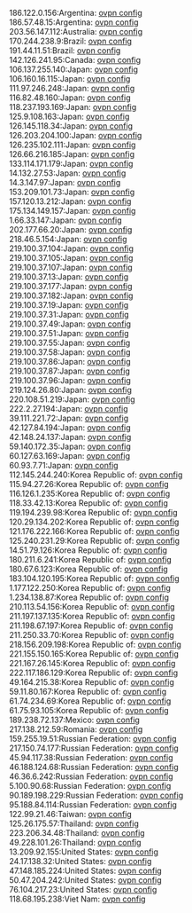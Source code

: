186.122.0.156:Argentina: [ovpn config](vpn/186_122_0_156.ovpn)  
186.57.48.15:Argentina: [ovpn config](vpn/186_57_48_15.ovpn)  
203.56.147.112:Australia: [ovpn config](vpn/203_56_147_112.ovpn)  
170.244.238.9:Brazil: [ovpn config](vpn/170_244_238_9.ovpn)  
191.44.11.51:Brazil: [ovpn config](vpn/191_44_11_51.ovpn)  
142.126.241.95:Canada: [ovpn config](vpn/142_126_241_95.ovpn)  
106.137.255.140:Japan: [ovpn config](vpn/106_137_255_140.ovpn)  
106.160.16.115:Japan: [ovpn config](vpn/106_160_16_115.ovpn)  
111.97.246.248:Japan: [ovpn config](vpn/111_97_246_248.ovpn)  
116.82.48.160:Japan: [ovpn config](vpn/116_82_48_160.ovpn)  
118.237.193.169:Japan: [ovpn config](vpn/118_237_193_169.ovpn)  
125.9.108.163:Japan: [ovpn config](vpn/125_9_108_163.ovpn)  
126.145.118.34:Japan: [ovpn config](vpn/126_145_118_34.ovpn)  
126.203.204.100:Japan: [ovpn config](vpn/126_203_204_100.ovpn)  
126.235.102.111:Japan: [ovpn config](vpn/126_235_102_111.ovpn)  
126.66.216.185:Japan: [ovpn config](vpn/126_66_216_185.ovpn)  
133.114.171.179:Japan: [ovpn config](vpn/133_114_171_179.ovpn)  
14.132.27.53:Japan: [ovpn config](vpn/14_132_27_53.ovpn)  
14.3.147.97:Japan: [ovpn config](vpn/14_3_147_97.ovpn)  
153.209.101.73:Japan: [ovpn config](vpn/153_209_101_73.ovpn)  
157.120.13.212:Japan: [ovpn config](vpn/157_120_13_212.ovpn)  
175.134.149.157:Japan: [ovpn config](vpn/175_134_149_157.ovpn)  
1.66.33.147:Japan: [ovpn config](vpn/1_66_33_147.ovpn)  
202.177.66.20:Japan: [ovpn config](vpn/202_177_66_20.ovpn)  
218.46.5.154:Japan: [ovpn config](vpn/218_46_5_154.ovpn)  
219.100.37.104:Japan: [ovpn config](vpn/219_100_37_104.ovpn)  
219.100.37.105:Japan: [ovpn config](vpn/219_100_37_105.ovpn)  
219.100.37.107:Japan: [ovpn config](vpn/219_100_37_107.ovpn)  
219.100.37.13:Japan: [ovpn config](vpn/219_100_37_13.ovpn)  
219.100.37.177:Japan: [ovpn config](vpn/219_100_37_177.ovpn)  
219.100.37.182:Japan: [ovpn config](vpn/219_100_37_182.ovpn)  
219.100.37.19:Japan: [ovpn config](vpn/219_100_37_19.ovpn)  
219.100.37.31:Japan: [ovpn config](vpn/219_100_37_31.ovpn)  
219.100.37.49:Japan: [ovpn config](vpn/219_100_37_49.ovpn)  
219.100.37.51:Japan: [ovpn config](vpn/219_100_37_51.ovpn)  
219.100.37.55:Japan: [ovpn config](vpn/219_100_37_55.ovpn)  
219.100.37.58:Japan: [ovpn config](vpn/219_100_37_58.ovpn)  
219.100.37.86:Japan: [ovpn config](vpn/219_100_37_86.ovpn)  
219.100.37.87:Japan: [ovpn config](vpn/219_100_37_87.ovpn)  
219.100.37.96:Japan: [ovpn config](vpn/219_100_37_96.ovpn)  
219.124.26.80:Japan: [ovpn config](vpn/219_124_26_80.ovpn)  
220.108.51.219:Japan: [ovpn config](vpn/220_108_51_219.ovpn)  
222.2.27.194:Japan: [ovpn config](vpn/222_2_27_194.ovpn)  
39.111.221.72:Japan: [ovpn config](vpn/39_111_221_72.ovpn)  
42.127.84.194:Japan: [ovpn config](vpn/42_127_84_194.ovpn)  
42.148.24.137:Japan: [ovpn config](vpn/42_148_24_137.ovpn)  
59.140.172.35:Japan: [ovpn config](vpn/59_140_172_35.ovpn)  
60.127.63.169:Japan: [ovpn config](vpn/60_127_63_169.ovpn)  
60.93.7.71:Japan: [ovpn config](vpn/60_93_7_71.ovpn)  
112.145.244.240:Korea Republic of: [ovpn config](vpn/112_145_244_240.ovpn)  
115.94.27.26:Korea Republic of: [ovpn config](vpn/115_94_27_26.ovpn)  
116.126.1.235:Korea Republic of: [ovpn config](vpn/116_126_1_235.ovpn)  
118.33.42.13:Korea Republic of: [ovpn config](vpn/118_33_42_13.ovpn)  
119.194.239.98:Korea Republic of: [ovpn config](vpn/119_194_239_98.ovpn)  
120.29.134.202:Korea Republic of: [ovpn config](vpn/120_29_134_202.ovpn)  
121.176.222.166:Korea Republic of: [ovpn config](vpn/121_176_222_166.ovpn)  
125.240.231.29:Korea Republic of: [ovpn config](vpn/125_240_231_29.ovpn)  
14.51.79.126:Korea Republic of: [ovpn config](vpn/14_51_79_126.ovpn)  
180.211.6.241:Korea Republic of: [ovpn config](vpn/180_211_6_241.ovpn)  
180.67.6.123:Korea Republic of: [ovpn config](vpn/180_67_6_123.ovpn)  
183.104.120.195:Korea Republic of: [ovpn config](vpn/183_104_120_195.ovpn)  
1.177.122.250:Korea Republic of: [ovpn config](vpn/1_177_122_250.ovpn)  
1.234.138.87:Korea Republic of: [ovpn config](vpn/1_234_138_87.ovpn)  
210.113.54.156:Korea Republic of: [ovpn config](vpn/210_113_54_156.ovpn)  
211.197.137.135:Korea Republic of: [ovpn config](vpn/211_197_137_135.ovpn)  
211.198.67.197:Korea Republic of: [ovpn config](vpn/211_198_67_197.ovpn)  
211.250.33.70:Korea Republic of: [ovpn config](vpn/211_250_33_70.ovpn)  
218.156.209.198:Korea Republic of: [ovpn config](vpn/218_156_209_198.ovpn)  
221.155.150.165:Korea Republic of: [ovpn config](vpn/221_155_150_165.ovpn)  
221.167.26.145:Korea Republic of: [ovpn config](vpn/221_167_26_145.ovpn)  
222.117.186.129:Korea Republic of: [ovpn config](vpn/222_117_186_129.ovpn)  
49.164.215.38:Korea Republic of: [ovpn config](vpn/49_164_215_38.ovpn)  
59.11.80.167:Korea Republic of: [ovpn config](vpn/59_11_80_167.ovpn)  
61.74.234.69:Korea Republic of: [ovpn config](vpn/61_74_234_69.ovpn)  
61.75.93.105:Korea Republic of: [ovpn config](vpn/61_75_93_105.ovpn)  
189.238.72.137:Mexico: [ovpn config](vpn/189_238_72_137.ovpn)  
217.138.212.59:Romania: [ovpn config](vpn/217_138_212_59.ovpn)  
159.255.19.51:Russian Federation: [ovpn config](vpn/159_255_19_51.ovpn)  
217.150.74.177:Russian Federation: [ovpn config](vpn/217_150_74_177.ovpn)  
45.94.117.38:Russian Federation: [ovpn config](vpn/45_94_117_38.ovpn)  
46.188.124.68:Russian Federation: [ovpn config](vpn/46_188_124_68.ovpn)  
46.36.6.242:Russian Federation: [ovpn config](vpn/46_36_6_242.ovpn)  
5.100.90.68:Russian Federation: [ovpn config](vpn/5_100_90_68.ovpn)  
90.189.198.229:Russian Federation: [ovpn config](vpn/90_189_198_229.ovpn)  
95.188.84.114:Russian Federation: [ovpn config](vpn/95_188_84_114.ovpn)  
122.99.21.46:Taiwan: [ovpn config](vpn/122_99_21_46.ovpn)  
125.26.175.57:Thailand: [ovpn config](vpn/125_26_175_57.ovpn)  
223.206.34.48:Thailand: [ovpn config](vpn/223_206_34_48.ovpn)  
49.228.101.26:Thailand: [ovpn config](vpn/49_228_101_26.ovpn)  
13.209.92.155:United States: [ovpn config](vpn/13_209_92_155.ovpn)  
24.17.138.32:United States: [ovpn config](vpn/24_17_138_32.ovpn)  
47.148.185.224:United States: [ovpn config](vpn/47_148_185_224.ovpn)  
50.47.204.242:United States: [ovpn config](vpn/50_47_204_242.ovpn)  
76.104.217.23:United States: [ovpn config](vpn/76_104_217_23.ovpn)  
118.68.195.238:Viet Nam: [ovpn config](vpn/118_68_195_238.ovpn)  
